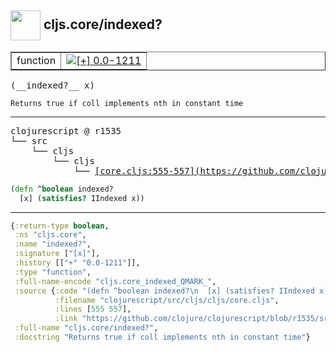 ## <img width="48px" valign="middle" src="http://i.imgur.com/Hi20huC.png"> cljs.core/indexed?

 <table border="1">
<tr>
<td>function</td>
<td><a href="https://github.com/cljsinfo/api-refs/tree/0.0-1211"><img valign="middle" alt="[+] 0.0-1211" src="https://img.shields.io/badge/+-0.0--1211-lightgrey.svg"></a> </td>
</tr>
</table>

 <samp>
(__indexed?__ x)<br>
</samp>

```
Returns true if coll implements nth in constant time
```

---

 <pre>
clojurescript @ r1535
└── src
    └── cljs
        └── cljs
            └── <ins>[core.cljs:555-557](https://github.com/clojure/clojurescript/blob/r1535/src/cljs/cljs/core.cljs#L555-L557)</ins>
</pre>

```clj
(defn ^boolean indexed?
  [x] (satisfies? IIndexed x))
```


---

```clj
{:return-type boolean,
 :ns "cljs.core",
 :name "indexed?",
 :signature ["[x]"],
 :history [["+" "0.0-1211"]],
 :type "function",
 :full-name-encode "cljs.core_indexed_QMARK_",
 :source {:code "(defn ^boolean indexed?\n  [x] (satisfies? IIndexed x))",
          :filename "clojurescript/src/cljs/cljs/core.cljs",
          :lines [555 557],
          :link "https://github.com/clojure/clojurescript/blob/r1535/src/cljs/cljs/core.cljs#L555-L557"},
 :full-name "cljs.core/indexed?",
 :docstring "Returns true if coll implements nth in constant time"}

```
